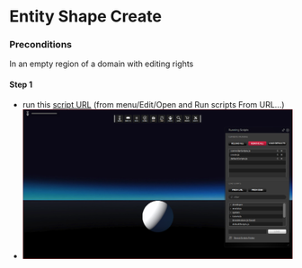 # Entity Shape Create
### Preconditions
In an empty region of a domain with editing rights
#### Step 1
- run this [script URL](./create.js?raw=true) (from menu/Edit/Open and Run scripts From URL...)
- ![expected result](./create.png)

 

